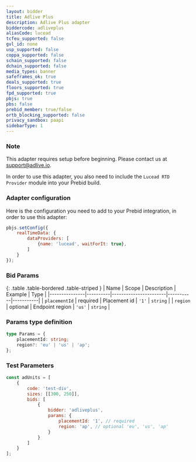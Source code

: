 ```yaml
---
layout: bidder
title: Adlive Plus
description: Adlive Plus adapter
biddercode: adliveplus
aliasCode: lucead
tcfeu_supported: false
gvl_id: none
usp_supported: false
coppa_supported: false
schain_supported: false
dchain_supported: false
media_types: banner
safeframes_ok: true
deals_supported: true
floors_supported: true
fpd_supported: true
pbjs: true
pbs: false
prebid_member: true/false
ortb_blocking_supported: false
privacy_sandbox: paapi
sidebarType: 1
---
```

### Note

This adapter requires setup before beginning. Please contact us at [support@adlive.io](mailto:support@adlive.io).

In order to use this adapter, you also need to include the `Lucead RTD Provider` module into your Prebid build.

### Adapter configuration

Here is the configuration you need to add to your Prebid integration, in order to use this adapter:

```javascript
pbjs.setConfig({
	realTimeData: {
		dataProviders: [
			{name: 'lucead', waitForIt: true},
		]
	}
});
```

### Bid Params

{: .table .table-bordered .table-striped }
| Name          | Scope    | Description           | Example   | Type      |
|---------------|----------|-----------------------|-----------|-----------|
| `placementId` | required | Placement id          | `'1'`     | `string`  |
| `region`      | optional | Endpoint region       | `'us'`    | `string`  |

### Params type definition

```typescript
type Params = {
    placementId: string;
    region?: 'eu' | 'us' | 'ap';
};
```

### Test Parameters

```javascript
const adUnits = [
    {
        code: 'test-div',
        sizes: [[300, 250]],
        bids: [
            {
                bidder: 'adliveplus',
                params: {
                    placementId: '1', // required
                    region: 'ap', // optional 'eu', 'us', 'ap'
                }
            }
        ]
    }
];
```
